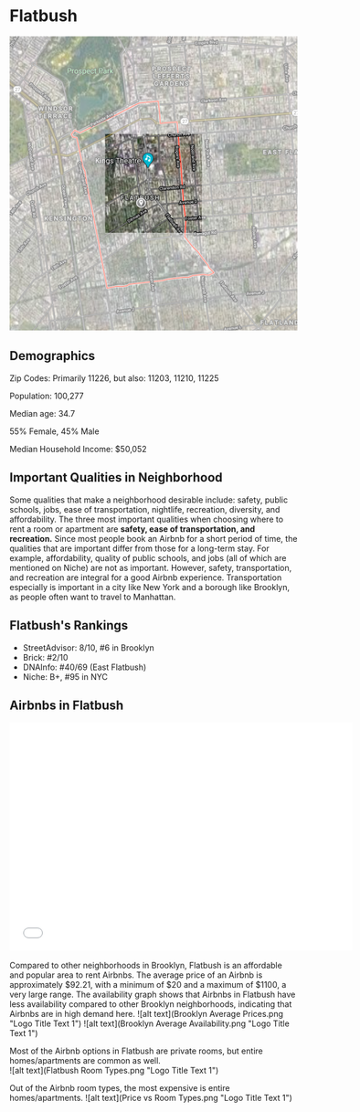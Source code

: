 

# Flatbush
![alt text](flatbushmap2.png "Logo Title Text 1")  

## Demographics

Zip Codes: Primarily 11226, but also: 11203, 11210, 11225  

Population: 100,277  

Median age: 34.7  

55% Female, 45% Male  

Median Household Income: $50,052  


## Important Qualities in Neighborhood  

Some qualities that make a neighborhood desirable include: safety, public schools, jobs, ease of transportation, nightlife, recreation, diversity, and affordability. The three most important qualities when choosing where to rent a room or apartment are **safety, ease of transportation, and recreation.** Since most people book an Airbnb for a short period of time, the qualities that are important differ from those for a long-term stay. For example, affordability, quality of public schools, and jobs (all of which are mentioned on Niche) are not as important. However, safety, transportation, and recreation are integral for a good Airbnb experience. Transportation especially is important in a city like New York and a borough like Brooklyn, as people often want to travel to Manhattan.

## Flatbush's Rankings  

* StreetAdvisor: 8/10, #6 in Brooklyn
* Brick: #2/10
* DNAInfo: #40/69 (East Flatbush)
* Niche: B+, #95 in NYC  


## Airbnbs in Flatbush
<dl>
<iframe src="FlatbushAirbnbs.html" width="600" height="400" frameborder="0" frameborder="0" marginwidth="0" marginheight="0" allowfullscreen></iframe>
</dl>
Compared to other neighborhoods in Brooklyn, Flatbush is an affordable and popular area to rent Airbnbs. The average price of an Airbnb is approximately $92.21, with a minimum of $20 and a maximum of $1100, a very large range. The availability graph shows that Airbnbs in Flatbush have less availability compared to other Brooklyn neighborhoods, indicating that Airbnbs are in high demand here.
![alt text](Brooklyn Average Prices.png "Logo Title Text 1")  
![alt text](Brooklyn Average Availability.png "Logo Title Text 1")  

Most of the Airbnb options in Flatbush are private rooms, but entire homes/apartments are common as well.  
![alt text](Flatbush Room Types.png "Logo Title Text 1")  

Out of the Airbnb room types, the most expensive is entire homes/apartments.
![alt text](Price vs Room Types.png "Logo Title Text 1")  

